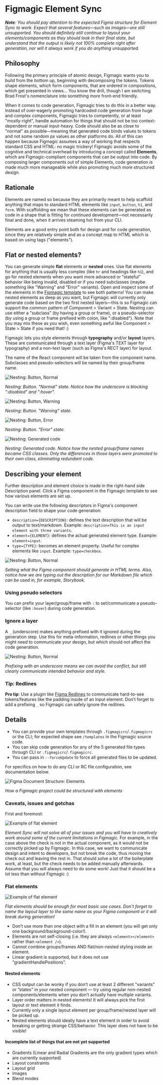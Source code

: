 # Figmagic Element Sync

_**Note**: You should pay attention to the expected Figma structure for Element Sync to work. Expect that several features—such as images—are still unsupported. You should definitely still continue to layout your elements/components as they should look in their final state, but understand that the output is likely not 100% complete right after generation, nor will it always work if you do anything unsupported._

## Philosophy

Following the primary principle of atomic design, Figmagic wants you to build from the bottom up, beginning with decomposing the tokens. Tokens shape elements, which form components, that are ordered in compositions, which get presented in views... You know the drill, though I am switching Brad Frost's nomenclature into something more front-end friendly.

When it comes to code generation, Figmagic tries to do this in a better way. Instead of over-eagerly promoting hardcoded code generation from huge and complex components, Figmagic tries to competently, or at least "mostly-right", handle automation for things that should not be too context-dependent or manual input-heavy. Code should also be as close to "normal" as possible—meaning that generated code binds values to tokens and not some random px values as other platforms do. All of this can happen because Figmagic assumes a way of working that respects standard CSS and HTML: no magic trickery! Figmagic avoids some of the cognitive and technical overhead by introducing a concept called **Elements**, which are Figmagic-compliant components that can be output into code. By composing larger components out of simple Elements, code generation is made much more manageable while also promoting much more structured design.

## Rationale

Elements are named so because they are primarily meant to help scaffold anything that maps to standard HTML elements like `input`, `button`, `h1`, and `form`. With scaffolding we mean that these elements can be generated as code in a shape that is fitting for _continued_ development—not necessarily final and done, when it arrives steaming hot from your CLI.

Elements are a good entry point both for design and for code generation, since they are relatively simple and as a concept map to HTML which is based on using tags ("elements").

## Flat or nested elements?

You can generate simple **flat** elements or **nested** ones. Use flat elements for anything that is usually less complex (like `hr` and headings like `h1`), and go for nested elements when you want more advanced or “stateful” behavior like being invalid, disabled or if you need subclasses (maybe something like "Warning" and "Error" variants). Open and inspect some of the elements in the [Figmagic template]() to see both patterns! You can make nested elements as deep as you want, but Figmagic will currently only generate code based on the two first nested layers—this is so Figmagic can support the common pattern of Component > Variant > State. Nesting can use either a "subclass" (by having a group or frame), or a pseudo-selector (by using a group or frame prefixed with colon, like ":disabled"). Note that you may mix these as you wish, even something awful like Component > State > State if you need that! :)

Figmagic lets you style elements through **typography** and/or **layout** layers. These are communicated through a text layer (Figma's TEXT layer for typography) and a non-text layer (such as Figma's RECT layer) for layout.

The name of the React component will be taken from the component name. Subclasses and pseudo-selectors will be named by their group/frame name.

![Nesting: Button, Normal](../images/nesting-normal.png)

_Nesting: Button. "Normal" state. Notice how the underscore is blocking ":disabled" and ":hover"._

![Nesting: Button, Warning](../images/nesting-warning.png)

_Nesting: Button. "Warning" state._

![Nesting: Button, Error](../images/nesting-error.png)

_Nesting: Button. "Error" state._

![Nesting: Generated code](../images/nesting-code.png)

_Nesting: Generated code. Notice how the nested group/frame names became CSS classes. Only the differences in those layers were promoted to their own class, eliminating redundant code._

## Describing your element

Further description and element choice is made in the right-hand side Description panel. Click a Figma component in the Figmagic template to see how various elements are set up.

You can write use the following descriptors in Figma's component description field to shape your code generation:

- `description={DESCRIPTION}`: defines the text description that will be output to text/markdown. Example: `description=This is an input element with three variants`.
- `element={ELEMENT}`: defines the actual generated element type. Example: `element=input`.
- `type={TYPE}`: becomes an element property. Useful for complex elements like `input`. Example: `type=checkbox`.

![Nesting: Button, Normal](../images/component-desc-field.png)

_Setting what the Figma component should generate in HTML terms. Also, notice how we are typing out the description for our Markdown file which can be used in, for example, Storybook._

### Using pseudo selectors

You can prefix your layer/group/frame with `:` to set/communicate a pseudo-selector (like `:hover`) during code generation.

### Ignore a layer

A `_` (underscore) makes anything prefixed with it ignored during the generation step. Use this for meta-information, redlines or other things you might need to communicate your design, but which should not affect the code generation.

![Nesting: Button, Normal](../images/add-underscore-to-block.png)

_Prefixing with an underscore means we can avoid the conflict, but still clearly communicate intended behavior and style._

### Tip: Redlines

**Pro tip**: Use a plugin like [Figma Redlines](https://www.figma.com/resources/assets/figma-redlines/) to communicate hard-to-see tokens/features like the padding inside of an Input element. Don’t forget to add a prefixing `_` so Figmagic can safely ignore the redlines.

## Details

- You can provide your own templates through `.figmagicrc`/`.figmagicrc` or the CLI; for expected shape see `/templates` in the Figmagic source code.
- You can skip code generation for any of the 5 generated file types through CLI or `.figmagicrc`/`.figmagicrc`.
- You can pass in `--forceUpdate` to force all generated files to be updated.

For specifics on how to do any CLI or RC file configuration, see documentation below.

![Figma Document Structure: Elements](../images/project-structure-elements.png)

_How a Figmagic project could be structured with elements_

### Caveats, issues and gotchas

First and foremost:

![Example of flat element](../images/sometimes-you-have-to-fake.png)

_Element Sync will not solve all of your issues and you will have to creatively work around some of the current limitations in Figmagic._
For example, in the case above the check is not in the actual component, as it would not be correctly picked up by Figmagic. In this case, we want to communicate design and intent to developers, but not break the code, thus moving the check out and leaving the rest in. That should solve a lot of the boilerplate work, at least, but the check needs to be added manually afterwards. Assume that you will always need to do some work! Just that it should be a lot less than without Figmagic :)

### Flat elements

![Example of flat element](../images/flat-element.png)

_Flat elements should be enough for most basic use cases. Don't forget to name the layout layer to the same name as your Figma component or it will break during generation!_

- Don’t use more than one object with a fill in an element (you will get only one background/background-color!).
- Elements are not self-closing (i.e. they are always `<element></element>` rather than `<element />`).
- Cannot combine groups/frames AND flat/non-nested styling inside an element.
- Linear gradient is supported, but it does not use "gradientHandlePositions”.

#### Nested elements

- CSS output can be wonky if you don’t use at least 2 different ”variants” or ”states” in your nested component — try using regular non-nested components/elements when you don’t actually have multiple variants.
- Layer order matters in nested elements! It will always pick the first layout or text element it finds.
- Currently only a single layout element per group/frame/nested layer will be picked up.
- Nested elements should ideally have a text element in order to avoid breaking or getting strange CSS/behavior. This layer does not have to be visible!

#### Incomplete list of things that are not yet supported

- Gradients (Linear and Radial Gradients are the only gradient types which are currently supported)
- Layout constraints
- Layout grid
- Images
- Blend modes
